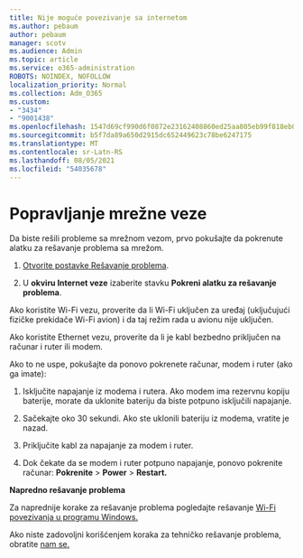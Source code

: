 ```yaml
---
title: Nije moguće povezivanje sa internetom
ms.author: pebaum
author: pebaum
manager: scotv
ms.audience: Admin
ms.topic: article
ms.service: o365-administration
ROBOTS: NOINDEX, NOFOLLOW
localization_priority: Normal
ms.collection: Adm_O365
ms.custom:
- "3434"
- "9001438"
ms.openlocfilehash: 1547d69cf990d6f0872e23162408860ed25aa805eb99f818eb079d0f7e04ce35
ms.sourcegitcommit: b5f7da89a650d2915dc652449623c78be6247175
ms.translationtype: MT
ms.contentlocale: sr-Latn-RS
ms.lasthandoff: 08/05/2021
ms.locfileid: "54035678"
---
```

# <a name="fix-network-connection"></a>Popravljanje mrežne veze

Da biste rešili probleme sa mrežnom vezom, prvo pokušajte da pokrenute alatku za rešavanje problema sa mrežom. 

1. [Otvorite postavke Rešavanje problema](ms-settings:troubleshoot).

2. U **okviru Internet veze** izaberite stavku **Pokreni alatku za rešavanje problema**.

Ako koristite Wi-Fi vezu, proverite da li Wi-Fi uključen za uređaj (uključujući fizičke prekidače Wi-Fi avion) i da taj režim rada u avionu nije uključen.

Ako koristite Ethernet vezu, proverite da li je kabl bezbedno priključen na računar i ruter ili modem.

Ako to ne uspe, pokušajte da ponovo pokrenete računar, modem i ruter (ako ga imate):

1. Isključite napajanje iz modema i rutera. Ako modem ima rezervnu kopiju baterije, morate da uklonite bateriju da biste potpuno isključili napajanje.

2. Sačekajte oko 30 sekundi. Ako ste uklonili bateriju iz modema, vratite je nazad.

3. Priključite kabl za napajanje za modem i ruter.

4. Dok čekate da se modem i ruter potpuno napajanje, ponovo pokrenite računar: **Pokrenite**  >  **Power**  >  **Restart.**

**Napredno rešavanje problema**

Za naprednije korake za rešavanje problema pogledajte rešavanje [Wi-Fi povezivanja u programu Windows.](https://support.microsoft.com/help/10741?ocid=SMC10741%2F) 

Ako niste zadovoljni korišćenjem koraka za tehničko rešavanje problema, obratite [nam se.](https://support.microsoft.com/contactus)
